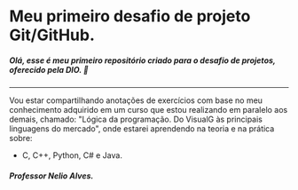 # Meu primeiro desafio de projeto Git/GitHub.
##### Olá, esse é meu primeiro repositório criado para o desafio de projetos, oferecido pela DIO. :wave:
------

Vou estar compartilhando anotações de exercícios com base no meu conhecimento adquirido em um curso que estou realizando em paralelo aos demais, chamado:  "Lógica da programação. Do VisualG às principais linguagens do mercado", onde estarei aprendendo na teoria e na prática sobre:

- C, C++, Python, C# e Java.
##### Professor Nelio Alves.

